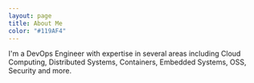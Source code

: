 ```yaml
---
layout: page
title: About Me
color: "#119AF4"
---
```


I'm a DevOps Engineer with expertise in several areas including Cloud Computing, Distributed Systems, Containers, Embedded Systems, OSS, Security and more.
